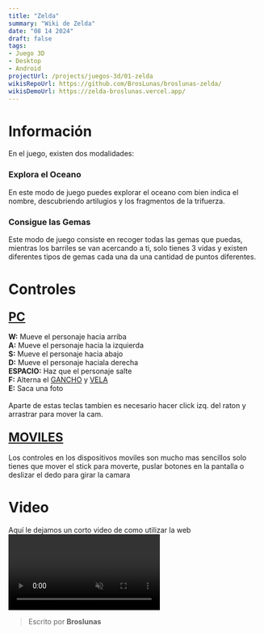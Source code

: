 ```yaml
---
title: "Zelda"
summary: "Wiki de Zelda"
date: "08 14 2024"
draft: false
tags:
- Juego 3D
- Desktop
- Android
projectUrl: /projects/juegos-3d/01-zelda
wikisRepoUrl: https://github.com/BrosLunas/broslunas-zelda/
wikisDemoUrl: https://zelda-broslunas.vercel.app/
---
```


# Información
En el juego, existen dos modalidades:

### Explora el Oceano
En este modo de juego puedes explorar el oceano com bien indica el nombre, descubriendo artilugios y los fragmentos de la trifuerza.
### Consigue las Gemas
Este modo de juego consiste en recoger todas las gemas que puedas, mientras los barriles se van acercando a ti, solo tienes 3 vidas y existen diferentes tipos de gemas cada una da una cantidad de puntos diferentes.

# Controles

### <b style="font-size:x-large; "><u>PC</u></b> <br>
<b>W:</b> Mueve el personaje hacia arriba <br>
<b>A:</b> Mueve el personaje hacia la izquierda <br>
<b>S:</b> Mueve el personaje hacia abajo <br>
<b>D:</b> Mueve el personaje haciala derecha <br>
<b>ESPACIO:</b> Haz que el personaje salte <br>
<b>F:</b> Alterna el <u>GANCHO</u> y <u>VELA</u> <br>
<b>E:</b> Saca una foto <br> <br>
Aparte de estas teclas tambien es necesario hacer click izq. del raton y arrastrar para mover la cam.

### <b style="font-size:x-large; "><u>MOVILES</u></b> <br>
Los controles en los dispositivos moviles son mucho mas sencillos solo tienes que mover el stick para moverte, puslar botones en la pantalla o deslizar el dedo para girar la camara


# Video
Aquí le dejamos un corto video de como utilizar la web
<video class="container video" controls muted>
    <source src="/assets/video/gameplay/zelda.mp4" type="video/mp4">
</video>

> Escrito por **Broslunas**
